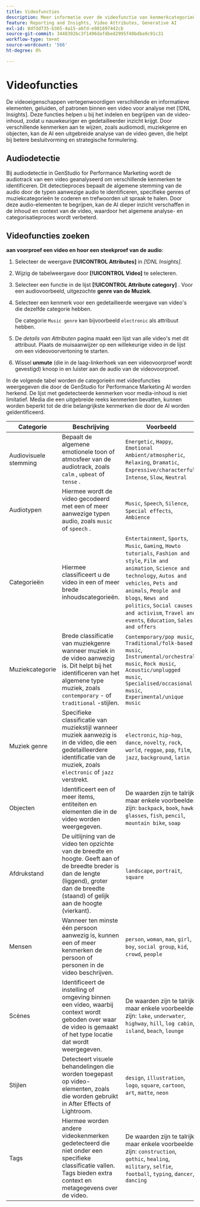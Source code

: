 ```yaml
---
title: Videofuncties
description: Meer informatie over de videofunctie van kenmerkcategorieën die in GenStudio for Performance Marketing worden gebruikt.
feature: Reporting and Insights, Video Attributes, Generative AI
exl-id: 0dfdd735-b365-4a15-a6fd-e981697442cb
source-git-commit: 3448392bc3f1496dafdbed2995f40bdba9c91c31
workflow-type: tm+mt
source-wordcount: '566'
ht-degree: 0%

---
```


# Videofuncties

De videoeigenschappen vertegenwoordigen verschillende en informatieve elementen, geluiden, of patronen binnen een video voor analyse met [!DNL Insights]. Deze functies helpen u bij het indelen en begrijpen van de video-inhoud, zodat u nauwkeuriger en gedetailleerder inzicht krijgt. Door verschillende kenmerken aan te wijzen, zoals audiomodi, muziekgenre en objecten, kan de AI een uitgebreide analyse van de video geven, die helpt bij betere besluitvorming en strategische formulering.

## Audiodetectie

Bij audiodetectie in GenStudio for Performance Marketing wordt de audiotrack van een video geanalyseerd om verschillende kenmerken te identificeren. Dit detectieproces bepaalt de algemene stemming van de audio door de typen aanwezige audio te identificeren, specifieke genres of muziekcategorieën te coderen en trefwoorden uit spraak te halen. Door deze audio-elementen te begrijpen, kan de AI dieper inzicht verschaffen in de inhoud en context van de video, waardoor het algemene analyse- en categorisatieproces wordt verbeterd.

## Videofuncties zoeken

**aan voorproef een video en hoor een steekproef van de audio**:

1. Selecteer de weergave **[!UICONTROL Attributes]** in _[!DNL Insights]_.

1. Wijzig de tabelweergave door **[!UICONTROL Video]** te selecteren.

1. Selecteer een functie in de lijst **[!UICONTROL Attribute category]** . Voor een audiovoorbeeld, uitgezochte **genre van de Muziek**.

1. Selecteer een kenmerk voor een gedetailleerde weergave van video&#39;s die dezelfde categorie hebben.

   De categorie `Music genre` kan bijvoorbeeld `electronic` als attribuut hebben.

1. De _details van Attributen_ pagina maakt een lijst van alle video&#39;s met dit attribuut. Plaats de muisaanwijzer op een willekeurige video in de lijst om een videovoorvertoning te starten.

1. Wissel **unmute** (die in de laag-linkerhoek van een videovoorproef wordt gevestigd) knoop in en luister aan de audio van de videovoorproef.

In de volgende tabel worden de categorieën met videofuncties weergegeven die door de GenStudio for Performance Marketing AI worden herkend. De lijst met gedetecteerde kenmerken voor media-inhoud is niet limitatief. Media die een uitgebreide reeks kenmerken bevatten, kunnen worden beperkt tot de drie belangrijkste kenmerken die door de AI worden geïdentificeerd.

<!-- For the writer: turn off word wrap to work with these tables. Option + Z -->

| Categorie | Beschrijving | Voorbeeld |
| ------------------- | ------------------------------------------------------------------------------------------------------------ | --------------------------------------------------------------------------------------- |
| Audiovisuele stemming | Bepaalt de algemene emotionele toon of atmosfeer van de audiotrack, zoals `calm` , `upbeat` of `tense` . | `Energetic`, `Happy`, `Emotional Ambient/atmospheric`, `Relaxing`, `Dramatic`, `Expressive/characterful`, `Intense`, `Slow`, `Neutral` |
| Audiotypen | Hiermee wordt de video gecodeerd met een of meer aanwezige typen audio, zoals `music` of `speech` . | `Music`, `Speech`, `Silence`, `Special effects`, `Ambience` |
| Categorieën | Hiermee classificeert u de video in een of meer brede inhoudscategorieën. | `Entertainment`, `Sports`, `Music`, `Gaming`, `Howto tutorials`, `Fashion and style`, `Film and animation`, `Science and technology`, `Autos and vehicles`, `Pets and animals`, `People and blogs`, `News and politics`, `Social causes and activism`, `Travel and events`, `Education`, `Sales and offers` |
| Muziekcategorie | Brede classificatie van muziekgenre wanneer muziek in de video aanwezig is. Dit helpt bij het identificeren van het algemene type muziek, zoals `contemporary` - of `traditional` -stijlen. | `Contemporary/pop music`, `Traditional/folk-based music`, `Instrumental/orchestral music`, `Rock music`, `Acoustic/unplugged music`, `Specialised/occasional music`, `Experimental/unique music` |
| Muziek genre | Specifieke classificatie van muziekstijl wanneer muziek aanwezig is in de video, die een gedetailleerdere identificatie van de muziek, zoals `electronic` of `jazz` verstrekt. | `electronic`, `hip-hop`, `dance`, `novelty`, `rock`, `world`, `reggae`, `pop`, `film`, `jazz`, `background`, `latin` |
| Objecten | Identificeert een of meer items, entiteiten en elementen die in de video worden weergegeven. | De waarden zijn te talrijk, maar enkele voorbeelden zijn: `backpack`, `book`, `hawk`, `glasses`, `fish`, `pencil`, `mountain bike`, `soap` |
| Afdrukstand | De uitlijning van de video ten opzichte van de breedte en hoogte. Geeft aan of de breedte breder is dan de lengte (liggend), groter dan de breedte (staand) of gelijk aan de hoogte (vierkant). | `landscape`, `portrait`, `square` |
| Mensen | Wanneer ten minste één persoon aanwezig is, kunnen een of meer kenmerken de persoon of personen in de video beschrijven. | `person`, `woman`, `man`, `girl`, `boy`, `social group`, `kid`, `crowd`, `people` |
| Scènes | Identificeert de instelling of omgeving binnen een video, waarbij context wordt geboden over waar de video is gemaakt of het type locatie dat wordt weergegeven. | De waarden zijn te talrijk, maar enkele voorbeelden zijn: `lake`, `underwater`, `highway`, `hill`, `log cabin`, `island`, `beach`, `lounge` |
| Stijlen | Detecteert visuele behandelingen die worden toegepast op video-elementen, zoals die worden gebruikt in After Effects of Lightroom. | `design`, `illustration`, `logo`, `square`, `cartoon`, `art`, `matte`, `neon` |
| Tags | Hiermee worden andere videokenmerken gedetecteerd die niet onder een specifieke classificatie vallen. Tags bieden extra context en metagegevens over de video. | De waarden zijn te talrijk, maar enkele voorbeelden zijn: `construction`, `gothic`, `healing`, `military`, `selfie`, `football`, `typing`, `dancer`, `dancing` |
